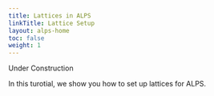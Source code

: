 ```yaml
---
title: Lattices in ALPS
linkTitle: Lattice Setup
layout: alps-home
toc: false
weight: 1
---
```


Under Construction

In this turotial, we show you how to set up lattices for ALPS.

<!--more-->
